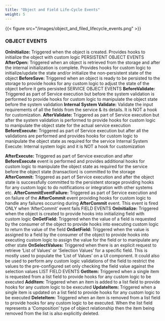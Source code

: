 ```yaml
---
title: "Object and Field Life-Cycle Events"
weight: 5
---
```


{{< figure src="/images/object_and_filed_lifecycle_events.png" >}}

### OBJECT EVENTS
**OnInitialize:** Triggered when the object is created. Provides hooks to initialize the object with 
custom logic
PERSISTENT OBJECT EVENTS
**AfterOpen:** Triggered when an object is retrieved from the storage and after the internal 
initialization is complete. Provides hooks for custom logic to initialize/update the state 
and/or initialize the non-persistent state of the object
**BeforeSave:** Triggered when an object is ready to be persisted to the storage to provide hooks 
for any custom logic to adjust the state of the object before it gets persisted
SERVICE OBJECT EVENTS
**BeforeValidate:** Triggered as part of Service execution but before the system validation is 
performed to provide hooks for custom logic to manipulate the object state before the 
system validation
**Internal System Validate:** Validate the input requirements of all the fields from the service & its 
details. It is NOT a hook for customization.
**AfterValidate:** Triggered as part of Service execution but after the system validation is 
performed to provide hooks for custom logic to manipulate the object state for the actual 
service execution
**BeforeExecute:** Triggered as part of Service execution but after all the validations are 
performed and provides hooks for custom logic to manipulate the object state as required 
for the service
Internal System Execute: Internal system logic and it is NOT a hook for customization

**AfterExecute:** Triggered as part of Service execution and after 
**BeforeExecute** event is performed and provides additional hooks for custom logic to manipulate the object state as 
required for the service before the object state (transaction) is committed to the storage
**AfterCommit:** Triggered as part of Service execution and after the object state is successfully 
committed to the persistent storage providing hooks for any custom logic to do notifications 
or integration with other systems etc.
**AfterCommitEventFailure:** Triggered as part of Service execution and on failure of the 
**AfterCommit** event providing hooks for custom logic to handle any failures occurring during 
**AfterCommit** event. This event is fired ONLY when ‘AfterCommit’ event fails
FIELD EVENTS
**OnInitialize:** Triggered when the object is created to provide hooks into initializing field with 
custom logic
**OnGetField:** Triggered when the value of a field is requested by the consumer of the object to 
provide hooks into executing custom logic to return the value of the field
**OnSetField:** Triggered when the value is assigned to a field by the consumer of the object to 
provide hooks into executing custom logic to assign the value for the field or to manipulate 
any other state
**OnSelectValues:** Triggered when there is an explicit request to retrieve ‘List of Values’ or 
‘Selection Values’ for a specific field. This is mostly used to populate the ‘List of Values’ on a 
UI component. It could also be used to perform any custom logic validations of the field to 
restrict the values to the pre-configured set only checking the field value against the 
selection values
LIST FIELD EVENTS
**GetItem:** Triggered when a single item is requested from a list field to provide hooks for any 
custom logic to be executed
**AddItem:** Triggered when an item is added to a list field to provide hooks for any custom logic 
to be executed
**UpdateItem:** Triggered when a single item is updated on a list field to provide hooks for any 
custom logic to be executed
**DeleteItem:** Triggered when an item is removed from a list field to provide hooks for any 
custom logic to be executed. When the list field represents a ‘Composition’ type of object 
relationship then the item being removed from the list is also explicitly deleted.